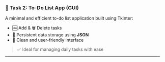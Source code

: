 ### 📝 Task 2: To-Do List App (GUI)
A minimal and efficient to-do list application built using Tkinter:

- 🆕 Add & 🗑️ Delete tasks  
- 💾 Persistent data storage using **JSON**  
- 🎨 Clean and user-friendly interface  

> ✅ Ideal for managing daily tasks with ease  

---
